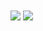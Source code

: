 <a>
  <img align="center" src="https://github-readme-stats.vercel.app/api?username=xgladius&count_private=true&show_icons=true&theme=material-palenight"/>
</a>
<a>
  <img align="center" src="https://github-readme-stats.vercel.app/api/top-langs/?username=xgladius&exclude_repo=Pixel-Tamers-RE&theme=material-palenight&layout=compact"/>
</a>

